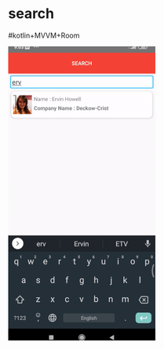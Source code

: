 # search
#kotlin+MVVM+Room


 ![alt-text](https://github.com/ashk1246/search/blob/master/ezgif.com-resize.gif)
